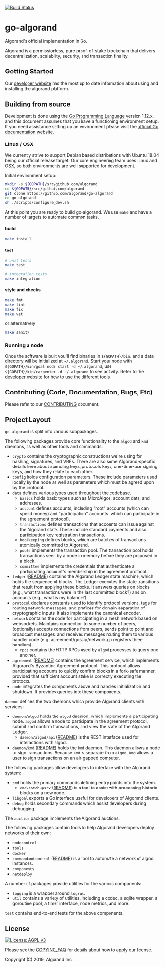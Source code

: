 [![Build Status](https://travis-ci.com/algorand/go-algorand.svg?token=25XP72ADqbCQJ3TJVC9S&branch=master)](https://travis-ci.com/algorand/go-algorand)

go-algorand
====================
Algorand's official implementation in Go.

Algorand is a permissionless, pure proof-of-stake blockchain that delivers decentralization, scalability, security, and transaction finality.

## Getting Started ##

Our [developer website][developer site url] has the most up to date information about using and installing the algorand platform.

## Building from source ##

Development is done using the [Go Programming Language](https://golang.org/) version 1.12.x, and this document assumes that you have a functioning environment setup. If you need assistance setting up an environment please visit the [official Go documentation website](https://golang.org/doc/).

### Linux / OSX ###

We currently strive to support Debian based distributions with Ubuntu 18.04 being our official release target. Our core engineering team uses Linux and OSX, so both environments are well supported for development.

Initial environment setup:
```bash
mkdir -p ${GOPATH}/src/github.com/algorand
cd ${GOPATH}/src/github.com/algorand
git clone https://github.com/algorand/go-algorand
cd go-algorand
sh ./scripts/configure_dev.sh
```

At this point you are ready to build go-algorand. We use `make` and have a number of targets to automate common tasks.

#### build
```bash
make install
```

#### test
```bash
# unit tests
make test 

# integration tests
make integration 
```

#### style and checks
```bash
make fmt
make lint
make fix
make vet
```
or alternatively
```bash
make sanity
```

### Running a node

Once the software is built you'll find binaries in `${GOPATH}/bin`, and a data directory will be initialized at `~/.algorand`. Start your node with `${GOPATH}/bin/goal node start -d ~/.algorand`, use `${GOPATH}/bin/carpenter -d ~/.algorand` to see activity. Refer to the [developer website][developer site url] for how to use the different tools.


## Contributing (Code, Documentation, Bugs, Etc) ##

Please refer to our [CONTRIBUTING](CONTRIBUTING.md) document.


## Project Layout ##

`go-algorand` is split into various subpackages.

The following packages provide core functionality to the `algod` and `kmd` daemons, as well as other tools and commands:

  - `crypto` contains the cryptographic constructions we're using for hashing, signatures, and VRFs. There are also some Algorand-specific details here about spending keys, protocols keys, one-time-use signing keys, and how they relate to each other.
  - `config` holds configuration parameters.  These include parameters used locally by the node as well as parameters which must be agreed upon by the protocol.
  - `data` defines various types used throughout the codebase.
	 - `basics` holds basic types such as MicroAlgos, account data, and addresses.
     - `account` defines accounts, including "root" accounts (which can spend money) and "participation" accounts (which can participate in the agreement protocol).
	 - `transactions` defines transactions that accounts can issue against the Algorand state.  These include standard payments and also participation key registration transactions.
	 - `bookkeeping` defines blocks, which are batches of transactions atomically committed to Algorand.
	 - `pools` implements the transaction pool.  The transaction pool holds transactions seen by a node in memory before they are proposed in a block.
	 - `committee` implements the credentials that authenticate a participating account's membership in the agreement protocol.
  - `ledger` ([README](ledger/README.md)) contains the Algorand Ledger state machine, which holds the sequence of blocks.  The Ledger executes the state transitions that result from applying these blocks.  It answers queries on blocks (e.g., what transactions were in the last committed block?) and on accounts (e.g., what is my balance?).
  - `protocol` declares constants used to identify protocol versions, tags for routing network messages, and prefixes for domain separation of cryptographic inputs.  It also implements the canonical encoder.
  - `network` contains the code for participating in a mesh network based on websockets. Maintains connection to some number of peers, (optionally) accepts connections from peers, sends point to point and broadcast messages, and receives messages routing them to various handler code (e.g. agreement/gossip/network.go registers three handlers).
     - `rpcs` contains the HTTP RPCs used by `algod` processes to query one another.
  - `agreement` ([README](agreement/README.md)) contains the agreement service, which implements Algorand's Byzantine Agreement protocol.  This protocol allows participating accounts to quickly confirm blocks in a fork-safe manner, provided that sufficient account stake is correctly executing the protocol.
  - `node` integrates the components above and handles initialization and shutdown.  It provides queries into these components.

`daemon` defines the two daemons which provide Algorand clients with services:

  - `daemon/algod` holds the `algod` daemon, which implements a participating node.  `algod` allows a node to participate in the agreement protocol, submit and confirm transactions, and view the state of the Algorand Ledger.
    - `daemon/algod/api` ([README](daemon/algod/api/README.md)) is the REST interface used for interactions with algod.
  - `daemon/kmd` ([README](daemon/kmd/README.md)) holds the `kmd` daemon.  This daemon allows a node to sign transactions.  Because `kmd` is separate from `algod`, `kmd` allows a user to sign transactions on an air-gapped computer.
  
The following packages allow developers to interface with the Algorand system:

  - `cmd` holds the primary commands defining entry points into the system.
    - `cmd/catchupsrv` ([README](cmd/catchupsrv/README.md)) is a tool to assist with processing historic blocks on a new node.
  - `libgoal` exports a Go interface useful for developers of Algorand clients.
  - `debug` holds secondary commands which assist developers during debugging.
  
The `auction` package implements the Algorand auctions.

The following packages contain tools to help Algorand developers deploy networks of their own:

  - `nodecontrol`
  - `tools`
  - `docker`
  - `commandandcontrol` ([README](commandandcontrol/README.md)) is a tool to automate a network of algod instances.
  - `components`
  - `netdeploy`
  
A number of packages provide utilities for the various components:

  - `logging` is a wrapper around `logrus`.
  - `util` contains a variety of utilities, including a codec, a sqlite wrapper, a goroutine pool, a timer interface, node metrics, and more.
  
`test` contains end-to-end tests for the above components.


## License
[![License: AGPL v3](https://img.shields.io/badge/License-AGPL%20v3-blue.svg)](COPYING)

Please see the [COPYING_FAQ](COPYING_FAQ) for details about how to apply our license.

Copyright (C) 2019, Algorand Inc

[developer site url]: https://developer.algorand.org/
